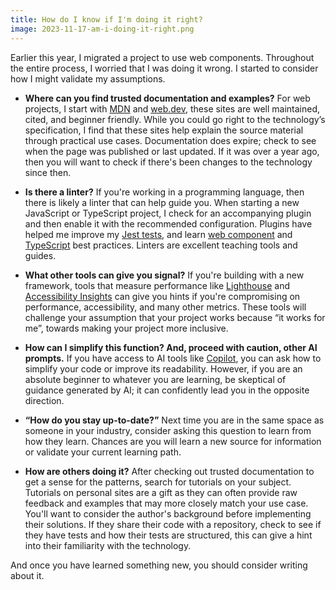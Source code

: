 ```yaml
---
title: How do I know if I'm doing it right?
image: 2023-11-17-am-i-doing-it-right.png
---
```


Earlier this year, I migrated a project to use web components. Throughout the entire process, I worried that I was doing it wrong. I started to consider how I might validate my assumptions.

- **Where can you find trusted documentation and examples?** For web projects, I start with [MDN](https://developer.mozilla.org/en-US/) and [web.dev](https://web.dev/), these sites are well maintained, cited, and beginner friendly. While you could go right to the technology’s specification, I find that these sites help explain the source material through practical use cases. Documentation does expire; check to see when the page was published or last updated. If it was over a year ago, then you will want to check if there's been changes to the technology since then.

- **Is there a linter?** If you're working in a programming language, then there is likely a linter that can help guide you. When starting a new JavaScript or TypeScript project, I check for an accompanying plugin and then enable it with the recommended configuration. Plugins have helped me improve my [Jest tests](https://www.npmjs.com/package/eslint-plugin-jest), and learn [web component](https://github.com/43081j/eslint-plugin-wc) and [TypeScript](https://typescript-eslint.io/) best practices. Linters are excellent teaching tools and guides.

- **What other tools can give you signal?** If you're building with a new framework, tools that measure performance like [Lighthouse](https://developer.chrome.com/docs/lighthouse/overview/) and [Accessibility Insights](https://accessibilityinsights.io/) can give you hints if you're compromising on performance, accessibility, and many other metrics. These tools will challenge your assumption that your project works because &ldquo;it works for me&rdquo;, towards making your project more inclusive.

- **How can I simplify this function? And, proceed with caution, other AI prompts.** If you have access to AI tools like [Copilot](https://github.com/features/copilot), you can ask how to simplify your code or improve its readability. However, if you are an absolute beginner to whatever you are learning, be skeptical of guidance generated by AI; it can confidently lead you in the opposite direction.

- **&ldquo;How do you stay up-to-date?&rdquo;** Next time you are in the same space as someone in your industry, consider asking this question to learn from how they learn. Chances are you will learn a new source for information or validate your current learning path.

- **How are others doing it?** After checking out trusted documentation to get a sense for the patterns, search for tutorials on your subject. Tutorials on personal sites are a gift as they can often provide raw feedback and examples that may more closely match your use case. You'll want to consider the author's background before implementing their solutions. If they share their code with a repository, check to see if they have tests and how their tests are structured, this can give a hint into their familiarity with the technology.

And once you have learned something new, you should consider writing about it.
